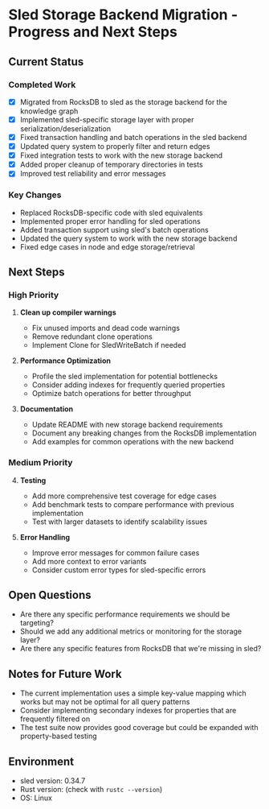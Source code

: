 # Sled Storage Backend Migration - Progress and Next Steps

## Current Status

### Completed Work
- [x] Migrated from RocksDB to sled as the storage backend for the knowledge graph
- [x] Implemented sled-specific storage layer with proper serialization/deserialization
- [x] Fixed transaction handling and batch operations in the sled backend
- [x] Updated query system to properly filter and return edges
- [x] Fixed integration tests to work with the new storage backend
- [x] Added proper cleanup of temporary directories in tests
- [x] Improved test reliability and error messages

### Key Changes
- Replaced RocksDB-specific code with sled equivalents
- Implemented proper error handling for sled operations
- Added transaction support using sled's batch operations
- Updated the query system to work with the new storage backend
- Fixed edge cases in node and edge storage/retrieval

## Next Steps

### High Priority
1. **Clean up compiler warnings**
   - Fix unused imports and dead code warnings
   - Remove redundant clone operations
   - Implement Clone for SledWriteBatch if needed

2. **Performance Optimization**
   - Profile the sled implementation for potential bottlenecks
   - Consider adding indexes for frequently queried properties
   - Optimize batch operations for better throughput

3. **Documentation**
   - Update README with new storage backend requirements
   - Document any breaking changes from the RocksDB implementation
   - Add examples for common operations with the new backend

### Medium Priority
4. **Testing**
   - Add more comprehensive test coverage for edge cases
   - Add benchmark tests to compare performance with previous implementation
   - Test with larger datasets to identify scalability issues

5. **Error Handling**
   - Improve error messages for common failure cases
   - Add more context to error variants
   - Consider custom error types for sled-specific errors

## Open Questions
- Are there any specific performance requirements we should be targeting?
- Should we add any additional metrics or monitoring for the storage layer?
- Are there any specific features from RocksDB that we're missing in sled?

## Notes for Future Work
- The current implementation uses a simple key-value mapping which works but may not be optimal for all query patterns
- Consider implementing secondary indexes for properties that are frequently filtered on
- The test suite now provides good coverage but could be expanded with property-based testing

## Environment
- sled version: 0.34.7
- Rust version: (check with `rustc --version`)
- OS: Linux
